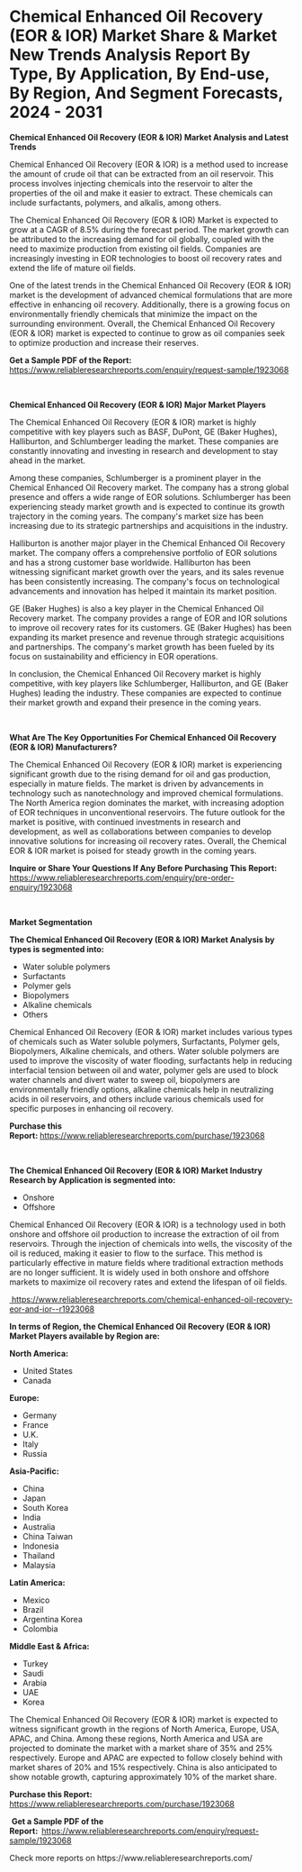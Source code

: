 <p><h1>Chemical Enhanced Oil Recovery (EOR & IOR) Market Share & Market New Trends Analysis Report By Type, By Application, By End-use, By Region, And Segment Forecasts, 2024 - 2031</h1></p><p><strong>Chemical Enhanced Oil Recovery (EOR & IOR) Market Analysis and Latest Trends</strong></p>
<p><p>Chemical Enhanced Oil Recovery (EOR & IOR) is a method used to increase the amount of crude oil that can be extracted from an oil reservoir. This process involves injecting chemicals into the reservoir to alter the properties of the oil and make it easier to extract. These chemicals can include surfactants, polymers, and alkalis, among others.</p><p>The Chemical Enhanced Oil Recovery (EOR & IOR) Market is expected to grow at a CAGR of 8.5% during the forecast period. The market growth can be attributed to the increasing demand for oil globally, coupled with the need to maximize production from existing oil fields. Companies are increasingly investing in EOR technologies to boost oil recovery rates and extend the life of mature oil fields.</p><p>One of the latest trends in the Chemical Enhanced Oil Recovery (EOR & IOR) market is the development of advanced chemical formulations that are more effective in enhancing oil recovery. Additionally, there is a growing focus on environmentally friendly chemicals that minimize the impact on the surrounding environment. Overall, the Chemical Enhanced Oil Recovery (EOR & IOR) market is expected to continue to grow as oil companies seek to optimize production and increase their reserves.</p></p>
<p><strong>Get a Sample PDF of the Report:&nbsp;</strong> <a href="https://www.reliableresearchreports.com/enquiry/request-sample/1923068">https://www.reliableresearchreports.com/enquiry/request-sample/1923068</a></p>
<p>&nbsp;</p>
<p><strong>Chemical Enhanced Oil Recovery (EOR & IOR) Major Market Players</strong></p>
<p><p>The Chemical Enhanced Oil Recovery (EOR & IOR) market is highly competitive with key players such as BASF, DuPont, GE (Baker Hughes), Halliburton, and Schlumberger leading the market. These companies are constantly innovating and investing in research and development to stay ahead in the market.</p><p>Among these companies, Schlumberger is a prominent player in the Chemical Enhanced Oil Recovery market. The company has a strong global presence and offers a wide range of EOR solutions. Schlumberger has been experiencing steady market growth and is expected to continue its growth trajectory in the coming years. The company's market size has been increasing due to its strategic partnerships and acquisitions in the industry.</p><p>Halliburton is another major player in the Chemical Enhanced Oil Recovery market. The company offers a comprehensive portfolio of EOR solutions and has a strong customer base worldwide. Halliburton has been witnessing significant market growth over the years, and its sales revenue has been consistently increasing. The company's focus on technological advancements and innovation has helped it maintain its market position.</p><p>GE (Baker Hughes) is also a key player in the Chemical Enhanced Oil Recovery market. The company provides a range of EOR and IOR solutions to improve oil recovery rates for its customers. GE (Baker Hughes) has been expanding its market presence and revenue through strategic acquisitions and partnerships. The company's market growth has been fueled by its focus on sustainability and efficiency in EOR operations.</p><p>In conclusion, the Chemical Enhanced Oil Recovery market is highly competitive, with key players like Schlumberger, Halliburton, and GE (Baker Hughes) leading the industry. These companies are expected to continue their market growth and expand their presence in the coming years.</p></p>
<p>&nbsp;</p>
<p><strong>What Are The Key Opportunities For Chemical Enhanced Oil Recovery (EOR & IOR) Manufacturers?</strong></p>
<p><p>The Chemical Enhanced Oil Recovery (EOR & IOR) market is experiencing significant growth due to the rising demand for oil and gas production, especially in mature fields. The market is driven by advancements in technology such as nanotechnology and improved chemical formulations. The North America region dominates the market, with increasing adoption of EOR techniques in unconventional reservoirs. The future outlook for the market is positive, with continued investments in research and development, as well as collaborations between companies to develop innovative solutions for increasing oil recovery rates. Overall, the Chemical EOR & IOR market is poised for steady growth in the coming years.</p></p>
<p><strong>Inquire or Share Your Questions If Any Before Purchasing This Report:</strong> <a href="https://www.reliableresearchreports.com/enquiry/pre-order-enquiry/1923068">https://www.reliableresearchreports.com/enquiry/pre-order-enquiry/1923068</a></p>
<p>&nbsp;</p>
<p><strong>Market Segmentation</strong></p>
<p><strong>The Chemical Enhanced Oil Recovery (EOR & IOR) Market Analysis by types is segmented into:</strong></p>
<p><ul><li>Water soluble polymers</li><li>Surfactants</li><li>Polymer gels</li><li>Biopolymers</li><li>Alkaline chemicals</li><li>Others</li></ul></p>
<p><p>Chemical Enhanced Oil Recovery (EOR & IOR) market includes various types of chemicals such as Water soluble polymers, Surfactants, Polymer gels, Biopolymers, Alkaline chemicals, and others. Water soluble polymers are used to improve the viscosity of water flooding, surfactants help in reducing interfacial tension between oil and water, polymer gels are used to block water channels and divert water to sweep oil, biopolymers are environmentally friendly options, alkaline chemicals help in neutralizing acids in oil reservoirs, and others include various chemicals used for specific purposes in enhancing oil recovery.</p></p>
<p><strong>Purchase this Report:&nbsp;</strong><a href="https://www.reliableresearchreports.com/purchase/1923068">https://www.reliableresearchreports.com/purchase/1923068</a></p>
<p>&nbsp;</p>
<p><strong>The Chemical Enhanced Oil Recovery (EOR & IOR) Market Industry Research by Application is segmented into:</strong></p>
<p><ul><li>Onshore</li><li>Offshore</li></ul></p>
<p><p>Chemical Enhanced Oil Recovery (EOR & IOR) is a technology used in both onshore and offshore oil production to increase the extraction of oil from reservoirs. Through the injection of chemicals into wells, the viscosity of the oil is reduced, making it easier to flow to the surface. This method is particularly effective in mature fields where traditional extraction methods are no longer sufficient. It is widely used in both onshore and offshore markets to maximize oil recovery rates and extend the lifespan of oil fields.</p></p>
<p><a href="https://www.reliableresearchreports.com/chemical-enhanced-oil-recovery-eor-and-ior--r1923068">&nbsp;https://www.reliableresearchreports.com/chemical-enhanced-oil-recovery-eor-and-ior--r1923068</a></p>
<p><strong>In terms of Region, the Chemical Enhanced Oil Recovery (EOR & IOR) Market Players available by Region are:</strong></p>
<p>
    <p> <strong> North America: </strong>
        <ul>
            <li>United States</li>
            <li>Canada</li>
        </ul>
        </p> 
    <p> <strong> Europe: </strong>
        <ul>
            <li>Germany</li>
            <li>France</li>
            <li>U.K.</li>
            <li>Italy</li>
            <li>Russia</li>
        </ul>
        </p> 
    <p> <strong> Asia-Pacific: </strong>
        <ul>
            <li>China</li>
            <li>Japan</li>
            <li>South Korea</li>
            <li>India</li>
            <li>Australia</li>
            <li>China Taiwan</li>
            <li>Indonesia</li>
            <li>Thailand</li>
            <li>Malaysia</li>
        </ul>
        </p> 
    <p> <strong> Latin America: </strong>
        <ul>
            <li>Mexico</li>
            <li>Brazil</li>
            <li>Argentina Korea</li>
            <li>Colombia</li>
        </ul>
        </p> 
    <p> <strong> Middle East & Africa: </strong>
        <ul>
            <li>Turkey</li>
            <li>Saudi</li>
            <li>Arabia</li>
            <li>UAE</li>
            <li>Korea</li>
        </ul>
    </p>
    </p>
<p><p>The Chemical Enhanced Oil Recovery (EOR & IOR) market is expected to witness significant growth in the regions of North America, Europe, USA, APAC, and China. Among these regions, North America and USA are projected to dominate the market with a market share of 35% and 25% respectively. Europe and APAC are expected to follow closely behind with market shares of 20% and 15% respectively. China is also anticipated to show notable growth, capturing approximately 10% of the market share.</p></p>
<p><strong>Purchase this Report: </strong><a href="https://www.reliableresearchreports.com/purchase/1923068">https://www.reliableresearchreports.com/purchase/1923068</a></p>
<p>&nbsp;<strong>Get a Sample PDF of the Report:&nbsp;&nbsp;</strong><a href="https://www.reliableresearchreports.com/enquiry/request-sample/1923068">https://www.reliableresearchreports.com/enquiry/request-sample/1923068</a></p>
<p><strong></strong></p>
<p>Check more reports on https://www.reliableresearchreports.com/</p>